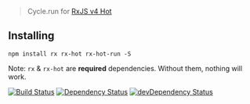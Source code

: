 > Cycle.run for [RxJS v4 Hot](https://github.com/whitecolor/rx-hot)

## Installing


`npm install rx rx-hot rx-hot-run -S`

Note: `rx` & `rx-hot` are **required** dependencies. Without them, nothing will work.

[![Build Status](https://travis-ci.org/cyclejs/rxjs-run.svg?branch=master)](https://travis-ci.org/whitecolor/rx-hot-run)
[![Dependency Status](https://david-dm.org/cyclejs/rxjs-run.svg)](https://david-dm.org/whitecolor/rx-hot-run)
[![devDependency Status](https://david-dm.org/cyclejs/rxjs-run/dev-status.svg)](https://david-dm.org/whitecolor/rx-hot-run#info=devDependencies)
